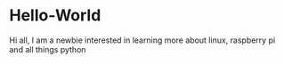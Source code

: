 # Hello-World
Hi all, I am a newbie interested in learning more about linux, raspberry pi and all things python 
